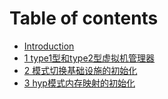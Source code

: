 # Table of contents

* [Introduction](README.md)
* [1 type1型和type2型虚拟机管理器](1-type1-xing-he-type2-xu-ni-ji-guan-li-qi.md)
* [2 模式切换基础设施的初始化](2-mo-shi-qie-huan-ji-chu-she-shi-de-chu-shi-hua.md)
* [3 hyp模式内存映射的初始化](3-hyp-mo-shi-nei-cun-ying-she-de-chu-shi-hua.md)
